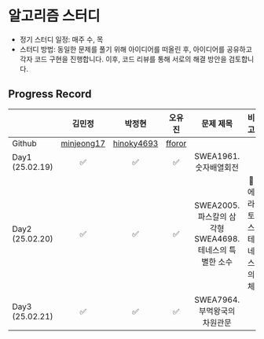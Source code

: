 # 알고리즘 스터디

- 정기 스터디 일정: 매주 수, 목
- 스터디 방법: 동일한 문제를 풀기 위해 아이디어를 떠올린 후, 아이디어를 공유하고 각자 코드 구현을 진행합니다. 이후, 코드 리뷰를 통해 서로의 해결 방안을 검토합니다.

## Progress Record

|                 |     김민정      |     박정현      |   오유진    |                          문제 제목                          |         비고          |
| --------------- | :-------------: | :-------------: | :---------: | :---------------------------------------------------------: | :-------------------: |
| Github          | [minjeong17][1] | [hinoky4693][2] | [fforor][3] |                                                             |                       |
| Day1 (25.02.19) |       ✅        |       ✅        |     ✅      |                   SWEA1961. 숫자배열회전                    |                       |
| Day2 (25.02.20) |       ✅        |       ✅        |     ✅      | SWEA2005. 파스칼의 삼각형<br>SWEA4698. 테네스의 특별한 소수 | 🌟에라토스테네스의 체 |
| Day3 (25.02.21) |       ✅        |       ✅        |     ✅      |                SWEA7964. 부먹왕국의 차원관문                |                       |

[1]: https://github.com/minjeong17
[2]: https://github.com/hinoky4693
[3]: https://github.com/fforor
